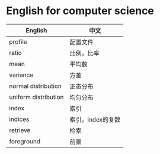 # English for computer science

| English                       | 中文                  |
| ----------------------------- | --------------------- |
| profile                       | 配置文件              |
| ratio                         | 比例，比率            |
| mean                          | 平均数                |
| variance                      | 方差                  |
| normal distribution           | 正态分布              |
| uniform distribution          | 均匀分布              |
| index                         | 索引                  |
| indices                       | 索引，index的复数     |
| retrieve                      | 检索                  |
| foreground                    | 前景                  |
